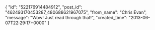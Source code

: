  {
   "id": "522176914484912",
   "post_id": "462493170453287_480688621967075",
   "from_name": "Chris Evan",
   "message": "Wow!  Just read through that!",
   "created_time": "2013-06-07T22:29:17+0000"
 }
